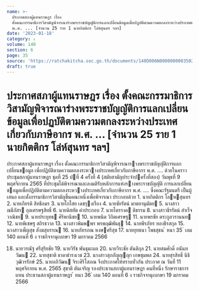 ```yaml
---
name: >-
  ประกาศสภาผู้แทนราษฎร เรื่อง
  ตั้งคณะกรรมาธิการวิสามัญพิจารณาร่างพระราชบัญญัติการแลกเปลี่ยนข้อมูลเพื่อปฏบัติตามความตกลงระหว่างประเทศเกี่ยวกับภาษีอากร
  พ.ศ. ... [จำนวน 25 ราย 1 นายกิตติกร โล่ห์สุนทร ฯลฯ]
date: '2023-01-18'
category: ง
volume: 140
section: 6
page: 35
source: 'https://ratchakitcha.soc.go.th/documents/140D006N0000000003502.pdf'
draft: true
---
```


# ประกาศสภาผู้แทนราษฎร เรื่อง ตั้งคณะกรรมาธิการวิสามัญพิจารณาร่างพระราชบัญญัติการแลกเปลี่ยนข้อมูลเพื่อปฏบัติตามความตกลงระหว่างประเทศเกี่ยวกับภาษีอากร พ.ศ. ... [จำนวน 25 ราย 1 นายกิตติกร โล่ห์สุนทร ฯลฯ]

ประกาศสภาผู้แทนราษฎร เรื่อง ตั้งคณะกรรมาธิการวิสามัญพิจารณารางพระราชบัญญัติการแลกเปลี่ยนขอมูล เพื่อปฏิบัติตามความตกลงระหวางประเทศเกี่ยวกับภาษีอากร พ.ศ. .... ด้วยในคราวประชุมสภาผู้แทนราษฎร ชุดที่ 25 ปที่ 4 ครั้งที่ 4 (สมัยสามัญประจําปครั้งที่สอง) วันพุธที่ 9 พฤศจิกายน 2565 ที่ประชุมได้พิจารณาและลงมติรับหลักการแห่งรางพระราชบัญญัติ การแลกเปลี่ยนขอมูลเพื่อปฏิบัติตามความตกลงระหวางประเทศเกี่ยวกับภาษีอากร พ.ศ. .... ซึ่งคณะรัฐมนตรี เป็นผู้เสนอ และตั้งกรรมาธิการวิสามัญขึ้นคณะหนึ่งเพื่อพิจารณา ประกอบด้วย 1. นายกิตติกร โลหสุนทร 2. นายเกียรติ สิทธีอมร 3. นายโกไสย เดชรุงเรือง 4. นายชัยรัตน์ มาตยานุมัตย 5. นางสาวณธีภัสร กุลเศรษฐสิทธิ์ 6. นายดิสทัต คําประกอบ 7. นายไตรรงค ติธรรม 8. นางสาวธีรรัตน์ สําเร็จวาณิชย 9. นายประยุทธ ศิริพานิชย 10. นายพนิต วิกิตเศรษฐ 11. นายพรชัย ตระกูลวรานนท 12. นายพิเชษฐ สถิรชวาล 13. นางสาวพิมพพร พรพฤฒิพันธุ 14. นายพีรภัทร ทองธีรสกุล 15. นางสาวเพ็ญสุข สังฆสุบรรณ 16. นายภัทรภณ หงษศรีสุข 17. นายยุทธนา โพธสุธน ้ หนา 35 ่ เลม 140 ตอนที่ 6 ง ราชกิจจานุเบกษา 19 มกราคม 2566

18. นายวรณัฐ ศรีสุริยชัย 19. นายวิรัช พันธุมะผล 20. นายวีระชัย ตันติกุล 21. นายสมศักดิ์ อนันทวัฒน 22. นายสุชาติ ธาดาธํารงเวช 23. นางสาวสุภกัญญญา เกษชุมพล 24. นายสุรสิทธิ์ นิธิวุฒิวรรักษ์ 25. นายอภิวัฒน จิระศิริโสภณ จึงประกาศให้ทราบทั่วกัน ประกาศ ณ วันที่ 11 พฤศจิกายน พ.ศ. 2565 สุชาติ ตันเจริญ รองประธานสภาผู้แทนราษฎร คนที่หนึ่ง รักษาราชการแทน ประธานสภาผู้แทนราษฎร ้ หนา 36 ่ เลม 140 ตอนที่ 6 ง ราชกิจจานุเบกษา 19 มกราคม 2566
